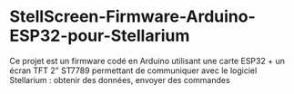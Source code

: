 # StellScreen-Firmware-Arduino-ESP32-pour-Stellarium
Ce projet est un firmware codé en Arduino utilisant une carte ESP32 + un écran TFT 2" ST7789 permettant de communiquer avec le logiciel Stellarium : obtenir des données, envoyer des commandes
